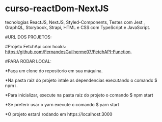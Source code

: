 # curso-reactDom-NextJS
tecnologias ReactJS, NextJS, Styled-Components, Testes com Jest , GraphQL, Storybook, Strapi, HTML e CSS com TypeScript e JavaScript.

#URL DOS PROJETOS: 

#Projeto FetchApi com hooks:
https://github.com/FernandesGuilherme07/FetchAPI-Function.



#PARA RODAR LOCAL:

*Faça um clone do repositorio em sua máquina.

*Na pasta raiz do projeto intale as dependencias executando o comando $ npm i.

*Para inicializar, execute na pasta raiz do projeto o comando $ npm start

*Se preferir usar o yarn execute o comando $ yarn start

*O projeto estará rodando em https://localhost:3000 


